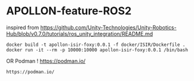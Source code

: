 # APOLLON-feature-ROS2

inspired from https://github.com/Unity-Technologies/Unity-Robotics-Hub/blob/v0.7.0/tutorials/ros_unity_integration/README.md

```
docker build -t apollon-isir-foxy:0.0.1 -f docker/ISIR/Dockerfile .
docker run -it --rm -p 10000:10000 apollon-isir-foxy:0.0.1 /bin/bash
```

OR Podman ! https://podman.io/

```
https://podman.io/